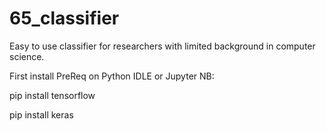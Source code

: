 # 65_classifier
Easy to use classifier for researchers with limited background in computer science.


First install PreReq on Python IDLE or Jupyter NB:

pip install tensorflow

pip install keras
